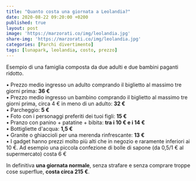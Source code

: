 ```yaml
---
title: "Quanto costa una giornata a Leolandia?"
date: 2020-08-22 09:20:00 +0200
published: true
layout: post
image: 'https://marzorati.co/img/leolandia.jpg'
share-img: 'https://marzorati.co/img/leolandia.jpg'
categories: [Parchi divertimento]
tags: [lunapark, leolandia, costo, prezzo]
---
```

Esempio di una famiglia composta da due adulti e due bambini paganti ridotto.   

• Prezzo medio ingresso un adulto comprando il biglietto al massimo tre giorni prima: **36 €**   
• Prezzo medio ingresso un bambino comprando il biglietto al massimo tre giorni prima, circa 4 € in meno di un adulto: **32 €**   
• Parcheggio: **5 €**   
• Foto con i personaggi preferiti dei tuoi figli: **15 €**   
• Pranzo con panino + patatine + bibita: **tra i 10 € e i 14 €**   
• Bottigliette d'acqua: **1,5 €**   
• Granite o ghiaccioli per una merenda rinfrescante: **13 €**   
• I gadget hanno prezzi molto più alti che in negozio e raramente inferiori ai 10 €. Ad esempio una piccola confezione di bolle di sapone (da 0,5/1 € al supermercato) costa 6 €   
 
In definitiva **una giornata normale**, senza strafare e senza comprare troppe cose superflue, **costa circa 215 €**.